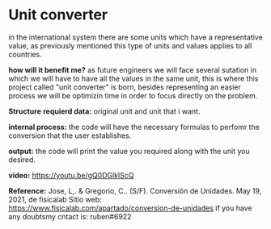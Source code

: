  # Unit converter #

in the international system there are some units which have a representative value, as previously mentioned
this type of units and values applies to all countries. 

**how will it benefit me?**
as future engineers we will face several sutation in which we will have to have all the values in the same
unit, this is where this project called "unit converter" is born, besides representing an easier process we 
will be optimizin time in order to focus directly on the problem. 

 **Structure** 
**requierd data:** original unit and unit that i want.

**internal process:** the code will have the necessary formulas to perfomr the conversion that the user establishes.

**output:** the code will print the value you required along with the unit you desired.

**video:** <https://youtu.be/gQ0DGlklScQ>

**Reference:** Jose, L,. & Gregorio, C.. (S/F). Conversión de Unidades. May 19, 2021, de fisicalab Sitio web: https://www.fisicalab.com/apartado/conversion-de-unidades 
if you have any doubtsmy cntact is: ruben#6922
